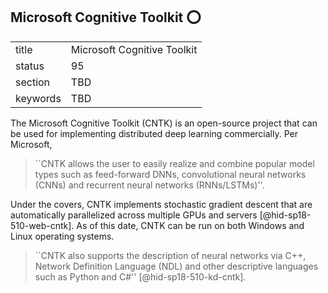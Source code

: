 ## Microsoft Cognitive Toolkit :o:


|          |                             |
| -------- | --------------------------- |
| title    | Microsoft Cognitive Toolkit |
| status   | 95                          |
| section  | TBD                         |
| keywords | TBD                         |




The Microsoft Cognitive Toolkit (CNTK) is an open-source project that
can be used for implementing distributed deep learning commercially. Per
Microsoft,

>

> ``CNTK allows the user to easily realize and combine popular
> model types such as feed-forward DNNs, convolutional neural networks
> (CNNs) and recurrent neural networks (RNNs/LSTMs)''.



Under the covers, CNTK implements stochastic gradient descent that are
automatically parallelized across multiple GPUs and
servers [@hid-sp18-510-web-cntk].  As of this date, CNTK can be run on
both Windows and Linux operating systems.

> ``CNTK also supports the description of neural networks via C++,
> Network Definition Language (NDL) and other descriptive languages such
> as Python and C\#'' [@hid-sp18-510-kd-cntk].
